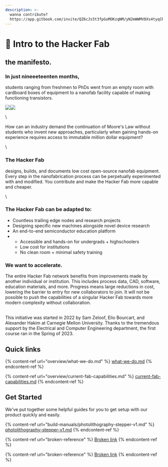 ```yaml
---
description: >-
  wanna contribute?
  https://app.gitbook.com/invite/QZ6cJs5t3fpGoMOKzqNM/yN2mWWMV8Xs4tyqCR5eM
---
```


# 👋 Intro to the Hacker Fab

## the manifesto.

### **In just nineeeteenten months,**&#x20;

students ranging from freshmen to PhDs went from an empty room with cardboard boxes of equipment to a nanofab facility capable of making functioning transistors.

![](https://lh3.googleusercontent.com/lRmHpquauoL\_iEgnxNkkwGI04mpofZGgyMhDto1he5ync1x4TCX4134kKSb6I1UGznP8pnzXx-JFX\_ewvNGFoR47AFBJ12LSmRCMSnT8wVe\_IzisG9O1jmSj5cHm\_dQSMs-7LKhia87Zi6TfDiDd7mE)![](https://lh4.googleusercontent.com/41LeT\_4autKYPYrvyJM67yVk7cKJj8Lr4R7oe6n3msQwCeAOp5Wm\_Bko6m2UAITBtuoT-RK-5bWpV8T\_wwHpPaGWHthsERSJTMiCywGE-pgwcq0GUvCsZd6v-mMwyTKBOWQ6oMYrl0o6pB5gSQcW5U4)

\


How can an industry demand the continuation of Moore's Law without students who invent new approaches, particularly when gaining hands-on experience requires access to immutable million dollar equipment?

\


### **The Hacker Fab**&#x20;

designs, builds, and documents low cost open-source nanofab equipment. Every step in the nanofabrication process can be perpetually experimented with and modified. You contribute and make the Hacker Fab more capable and cheaper.&#x20;

\


### **The Hacker Fab can be adapted to:**

* Countless trailing edge nodes and research projects
* Designing specific new machines alongside novel device research
* An end-to-end semiconductor education platform
*
  * Accessible and hands-on for undergrads + highschoolers
  * Low cost for institutions
  * No clean room + minimal safety training

### **We want to accelerate.**

The entire Hacker Fab network benefits from improvements made by another individual or institution. This includes process data, CAD, software, education materials, and more. Progress means large reductions in cost, lowering the barrier to entry for new collaborators to join. It will not be possible to push the capabilities of a singular Hacker Fab towards more modern complexity without collaboration.&#x20;

\
This initiative was started in 2022 by Sam Zeloof, Elio Bourcart, and Alexander Hakim at Carnegie Mellon University. Thanks to the tremendous support by the Electrical and Computer Engineering department, the first course ran in the Spring of 2023.&#x20;



## Quick links

{% content-ref url="overview/what-we-do.md" %}
[what-we-do.md](overview/what-we-do.md)
{% endcontent-ref %}

{% content-ref url="overview/current-fab-capabilities.md" %}
[current-fab-capabilities.md](overview/current-fab-capabilities.md)
{% endcontent-ref %}

## Get Started

We've put together some helpful guides for you to get setup with our product quickly and easily.

{% content-ref url="build-manuals/photolithography-stepper-v1.md" %}
[photolithography-stepper-v1.md](build-manuals/photolithography-stepper-v1.md)
{% endcontent-ref %}

{% content-ref url="broken-reference" %}
[Broken link](broken-reference)
{% endcontent-ref %}

{% content-ref url="broken-reference" %}
[Broken link](broken-reference)
{% endcontent-ref %}
